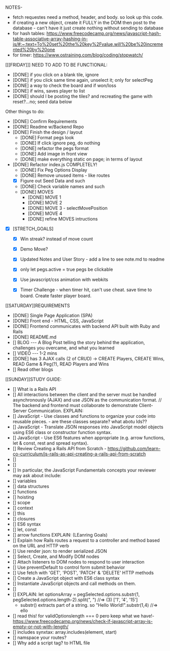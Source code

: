 NOTES- 
- fetch requestes need a method, header, and body. so look up this code.
- if creating a new object, create it FULLY in the DOM then post to the database - can't have it just create nothing without sending to database
- for hash tables: https://www.freecodecamp.org/news/javascript-hash-table-associative-array-hashing-in-js/#:~:text=To%20set%20the%20key%2Fvalue,will%20be%20incremented%20by%20one
- for timer:    https://www.ostraining.com/blog/coding/stopwatch/











[[[FRIDAY]]]
NEED TO ADD TO BE FUNCTIONAL:
- [DONE] if you click on a blank tile, ignore
- [DONE] if you click same time again, unselect it; only for selectPeg
- [DONE] a way to check the board and if won/loss
- [DONE] if wins, saves player to list
- [DONE] should I be posting the tiles? and recreating the game with reset?...no; seed data below

Other things to do:
- [DONE] Confirm Requirements
- [DONE] Readme w/Backend Repo
- [DONE] Finish the design / layout
    - [DONE] Format pegs look
    - [DONE] If click ignore peg, do nothing
    - [DONE] refactor the pegs format
    - [DONE] Add image in front view
    - [DONE] make everything static on page; in terms of layout
- [DONE] Refactor index.js COMPLETELY!
    - [DONE] Fix Peg Options Display
    - [DONE] Remove unused items - like routes
    - [X] Figure out Seed Data and such
    - [DONE] Check variable names and such
    - [DONE] MOVES
      - [DONE] MOVE 1
      - [DONE] MOVE 2
      - [DONE] MOVE 3 - selectMovePosition
      - [DONE] MOVE 4
      - [DONE] refine MOVES intructions
- [X] [STRETCH_GOALS]
    - [X] Win streak? instead of move count
    - [X] Demo Move?
    - [X] Updated Notes and User Story - add a line to see note.md to readme
    - [X] only let pegs.active = true pegs be clickable
    - [X] Use javascript/css animation with webkits
    - [X] Timer Challenge - when timer hit, can't use cheat. save time to board. Create faster player board.



[[SATURDAY]]REQUIREMENTS 
- [DONE] Single Page Application (SPA)
- [DONE] Front end - HTML, CSS, JavaScript
- [DONE] Frontend communicates with backend API built with Ruby and Rails
- [DONE] README.md
- [] BLOG
     --- A Blog Post telling the story behind the application, challenges you overcame, and what you learned
- [] VIDEO --- 1-2 mins
- [DONE] has 3 AJAX calls (2 of CRUD) 
    -> CREATE Players, CREATE Wins, READ Game & Peg(?), READ Players and Wins
- [] Read other blogs



[[SUNDAY]]STUDY GUIDE: 
- [] What is a Rails API 
- [] All interactions between the client and the server must be handled asynchronously (AJAX) and use JSON as the communication format. // The backend and frontend must collaborate to demonstrate Client-Server Communication.
EXPLAIN:
- [] JavaScript - Use classes and functions to organize your code into reusable pieces. - are these classes separate? what abotu Ids??
- [] JavaScript - Translate JSON responses into JavaScript model objects using ES6 class or constructor function syntax.
- [] JavaScript - Use ES6 features when appropriate (e.g. arrow functions, let & const, rest and spread syntax).
- [] Review  Creating a Rails API from Scratch - https://github.com/learn-co-curriculum/js-rails-as-api-creating-a-rails-api-from-scratch
- [] 
- [] 
- [] 
In particular, the JavaScript Fundamentals concepts your reviewer may ask about include:
- [] variables
- [] data structures
- [] functions
- [] hoisting
- [] scope
- [] context
- [] this
- [] closures
- [] ES6 syntax
- [] let, const
- [] arrow functions
EXPLAIN: (LEanring Goals)
- [] Explain how Rails routes a request to a controller and method based on the URL and HTTP verb
- [] Use render json: to render serialized JSON
- [] Select, Create, and Modify DOM nodes
- [] Attach listeners to DOM nodes to respond to user interaction
- [] Use preventDefault to control form submit behavior
- [] Use fetch with 'GET', 'POST', 'PATCH' & 'DELETE' HTTP methods
- [] Create a JavaScript object with ES6 class syntax
- [] Instantiate JavaScript objects and call methods on them.
- []
- [] EXPLAIN:      let optionsArray = pegSelected.options.substr(1, pegSelected.options.length-2).split(", ") //=> (3) ['1', '4', '15']
  - substr() extracts part of a string. so "Hello World!".substr(1,4) //=> ello
- [] read this! for validOptionslength === 0 pero keep what we have!-  https://www.freecodecamp.org/news/check-if-javascript-array-is-empty-or-not-with-length/
- [] includes synxtax: array.includes(element, start)
- [] namspace your routes?
- [] Why add a script tag? to HTML file

